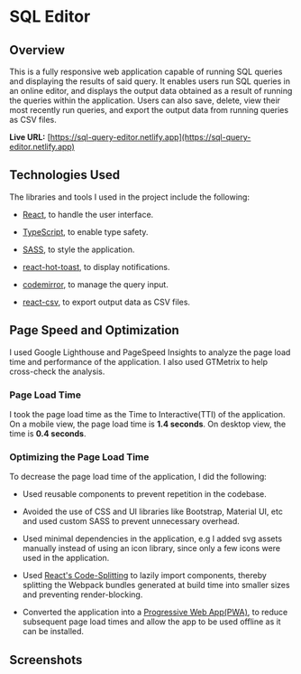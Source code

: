 # SQL Editor

## Overview

This is a fully responsive web application capable of running SQL queries and displaying the results of said query. It enables users run SQL queries in an online editor, and displays the output data obtained as a result of running the queries within the application. Users can also save, delete, view their most recently run queries, and export the output data from running queries as CSV files.

**Live URL:** [https://sql-query-editor.netlify.app](https://sql-query-editor.netlify.app)

## Technologies Used

The libraries and tools I used in the project include the following:

- [React](https://reactjs.org/), to handle the user interface.

- [TypeScript](https://www.typescriptlang.org/), to enable type safety.

- [SASS](https://sass-lang.com/), to style the application.

- [react-hot-toast](https://www.npmjs.com/package/react-hot-toast), to display notifications.

- [codemirror](https://www.npmjs.com/package/react-codemirror2), to manage the query input.

- [react-csv](https://www.npmjs.com/package/react-csv), to export output data as CSV files.

## Page Speed and Optimization

I used Google Lighthouse and PageSpeed Insights to analyze the page load time and performance of the application. I also used GTMetrix to help cross-check the analysis.

### Page Load Time

I took the page load time as the Time to Interactive(TTI) of the application. On a mobile view, the page load time is **1.4 seconds**. On desktop view, the time is **0.4 seconds**.

### Optimizing the Page Load Time

To decrease the page load time of the application, I did the following:

- Used reusable components to prevent repetition in the codebase.

- Avoided the use of CSS and UI libraries like Bootstrap, Material UI, etc and used custom SASS to prevent unnecessary overhead.

- Used minimal dependencies in the application, e.g I added svg assets manually instead of using an icon library, since only a few icons were used in the application.

- Used [React's Code-Splitting](https://reactjs.org/docs/code-splitting.html) to lazily import components, thereby splitting the Webpack bundles generated at build time into smaller sizes and preventing render-blocking.

- Converted the application into a [Progressive Web App(PWA)](https://web.dev/progressive-web-apps/), to reduce subsequent page load times and allow the app to be used offline as it can be installed.

## Screenshots
